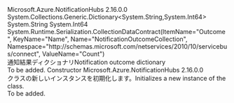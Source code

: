 <Type Name="NotificationOutcomeCollection" FullName="Microsoft.Azure.NotificationHubs.NotificationOutcomeCollection">
  <TypeSignature Language="C#" Value="public sealed class NotificationOutcomeCollection : System.Collections.Generic.Dictionary&lt;string,long&gt;" />
  <TypeSignature Language="ILAsm" Value=".class public auto ansi sealed beforefieldinit NotificationOutcomeCollection extends System.Collections.Generic.Dictionary`2&lt;string, int64&gt;" />
  <TypeSignature Language="DocId" Value="T:Microsoft.Azure.NotificationHubs.NotificationOutcomeCollection" />
  <TypeSignature Language="VB.NET" Value="Public NotInheritable Class NotificationOutcomeCollection&#xA;Inherits Dictionary(Of String, Long)" />
  <TypeSignature Language="F#" Value="type NotificationOutcomeCollection = class&#xA;    inherit Dictionary&lt;string, int64&gt;" />
  <AssemblyInfo>
    <AssemblyName>Microsoft.Azure.NotificationHubs</AssemblyName>
    <AssemblyVersion>2.16.0.0</AssemblyVersion>
  </AssemblyInfo>
  <Base>
    <BaseTypeName>System.Collections.Generic.Dictionary&lt;System.String,System.Int64&gt;</BaseTypeName>
    <BaseTypeArguments>
      <BaseTypeArgument TypeParamName="!0">System.String</BaseTypeArgument>
      <BaseTypeArgument TypeParamName="!1">System.Int64</BaseTypeArgument>
    </BaseTypeArguments>
  </Base>
  <Interfaces />
  <Attributes>
    <Attribute>
      <AttributeName>System.Runtime.Serialization.CollectionDataContract(ItemName="Outcome", KeyName="Name", Name="NotificationOutcomeCollection", Namespace="http://schemas.microsoft.com/netservices/2010/10/servicebus/connect", ValueName="Count")</AttributeName>
    </Attribute>
  </Attributes>
  <Docs>
    <summary>
            <span data-ttu-id="1ada0-101">通知結果ディクショナリ</span><span class="sxs-lookup"><span data-stu-id="1ada0-101">Notification outcome dictionary</span></span>
            </summary>
    <remarks>To be added.</remarks>
  </Docs>
  <Members>
    <Member MemberName=".ctor">
      <MemberSignature Language="C#" Value="public NotificationOutcomeCollection ();" />
      <MemberSignature Language="ILAsm" Value=".method public hidebysig specialname rtspecialname instance void .ctor() cil managed" />
      <MemberSignature Language="DocId" Value="M:Microsoft.Azure.NotificationHubs.NotificationOutcomeCollection.#ctor" />
      <MemberSignature Language="VB.NET" Value="Public Sub New ()" />
      <MemberType>Constructor</MemberType>
      <AssemblyInfo>
        <AssemblyName>Microsoft.Azure.NotificationHubs</AssemblyName>
        <AssemblyVersion>2.16.0.0</AssemblyVersion>
      </AssemblyInfo>
      <Parameters />
      <Docs>
        <summary>
            <span data-ttu-id="1ada0-102"><see cref="T:Microsoft.Azure.NotificationHubs.NotificationOutcomeCollection" /> クラスの新しいインスタンスを初期化します。</span><span class="sxs-lookup"><span data-stu-id="1ada0-102">Initializes a new instance of the <see cref="T:Microsoft.Azure.NotificationHubs.NotificationOutcomeCollection" /> class.</span></span>
            </summary>
        <remarks>To be added.</remarks>
      </Docs>
    </Member>
  </Members>
</Type>